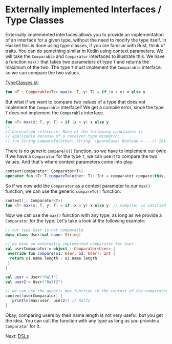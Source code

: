 # Externally implemented Interfaces / Type Classes

Externally implemented interfaces allows you to provide an implementation of an interface for a given type, without
the need to modify the type itself. In Haskell this is done using type classes, if you are familiar with Rust, think
of traits. You can do something similar in Kotlin using context parameters. We will take the `Comparable` and
`Comparator` interfaces to illustrate this. We have a function `max()` that takes two parameters of type `T` and
returns the maximum of the two. The type `T` must implement the `Comparable` interface, so we can compare the two values.

[TypeClasses.kt](../context-parameters/src/main/kotlin/com/github/ralfstuckert/kcr/TypeClasses.kt):
```kotlin
fun <T : Comparable<T>> max(x: T, y: T) = if (x > y) x else y
```

But what if we want to compare two values of a type that does not implement the `Comparable` interface? We get a compile
error, since the type `T` does not implement the `Comparable` interface.

```kotlin
fun <T> max(x: T, y: T) = if (x > y) x else y
//                              ^ 
// Unresolved reference. None of the following candidates is
// applicable because of a receiver type mismatch:
// fun String.compareTo(other: String, ignoreCase: Boolean = ...): Int
```

There is no generic `compareTo()` function, so we have to implement our own: If we have a `Comparator` for the type `T`,
we can use it to compare the two values. And that's where context parameters come into play:

```kotlin
context(comparator: Comparator<T>)
operator fun <T> T.compareTo(other: T): Int = comparator.compare(this, other)
```

So if we now add the `Comparator` as a context parameter to our `max()` function, we can use the generic `compareTo()`
function:

```kotlin
context(_: Comparator<T>)
fun <T> max(x: T, y: T) = if (x > y) x else y  // compiler is satified
```

Now we can use the `max()` function with any type, as long as we provide a `Comparator` for the type. Let's take a look
at the following example:

```kotlin
// our type User is not comparable 
data class User(val name: String)

// we have an externally implemented comparator for User
val userComparator = object : Comparator<User> {
 override fun compare(o1: User, o2: User): Int {
  return o1.name.length - o2.name.length
 }
}

val user = User("Ralf")
val user2 = User("Ralf2")

// we can use the generic max function in the context of the comparator
context(userComparator) {
   println(max(user, user2)) // Ralf2
}
```

Okay, comparing users by their name length is not very useful, but you get the idea. You can call the function with
any type as long as you provide a `Comparator` for it. 

Next: [DSLs](dsl.md)